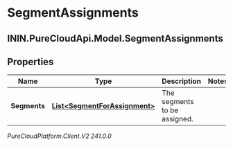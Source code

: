 # SegmentAssignments

## ININ.PureCloudApi.Model.SegmentAssignments

## Properties

|Name | Type | Description | Notes|
|------------ | ------------- | ------------- | -------------|
| **Segments** | [**List&lt;SegmentForAssignment&gt;**](SegmentForAssignment) | The segments to be assigned. | |



_PureCloudPlatform.Client.V2 241.0.0_
